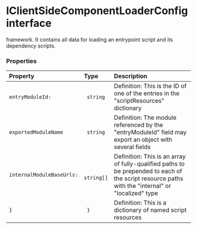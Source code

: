 # IClientSideComponentLoaderConfig interface

framework. It contains all data for loading an entrypoint script and its dependency scripts. 




### Properties

| Property	   | Type	| Description|
|:-------------|:-------|:-----------|
|`entryModuleId:`      |` string` | Definition: This is the ID of one of the entries in the "scriptResources" dictionary |
|`exportedModuleName`      |` string` | Definition: The module referenced by the "entryModuleId" field may export an object with several fields |
|`internalModuleBaseUrls:`      |` string[]` | Definition: This is an array of fully-qualified paths to be prepended to each of the script resource paths with the  "internal" or "localized" type |
|`}`      |` }` | Definition: This is a dictionary of named script resources |




